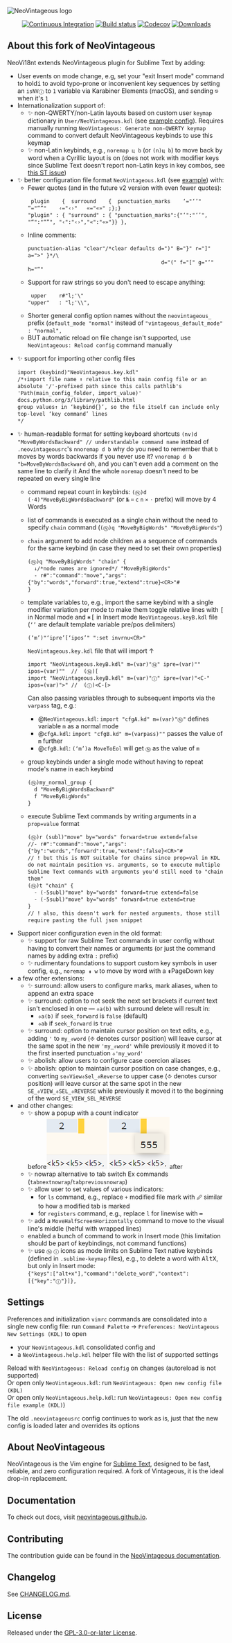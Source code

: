 ![NeoVintageous logo](res/neovintageous.png)

<p align="center">
    <a href="https://github.com/NeoVintageous/NeoVintageous/actions/workflows/ci.yml"><img alt="Continuous Integration" src="https://github.com/NeoVintageous/NeoVintageous/actions/workflows/ci.yml/badge.svg?branch=master"></a>
    <a href="https://ci.appveyor.com/project/gerardroche/neovintageous"><img alt="Build status" src="https://ci.appveyor.com/api/projects/status/g4pkv4ws1k2r1xna?svg=true"></a>
    <a href="https://codecov.io/gh/NeoVintageous/NeoVintageous"><img alt="Codecov" src="https://codecov.io/gh/NeoVintageous/NeoVintageous/branch/master/graph/badge.svg?token=PAaE5LdlOR"></a>
    <a href="https://packagecontrol.io/packages/NeoVintageous"><img alt="Downloads" src="https://img.shields.io/packagecontrol/dt/NeoVintageous.svg?style=flat-square"></a>
</p>

## About this fork of NeoVintageous

NeoVi18nt extends NeoVintageous plugin for Sublime Text by adding:
  - User events on mode change, e.g, set your "exit Insert mode" command to hold<kbd>i</kbd> to avoid typo-prone or inconvenient key sequences by setting an `isNVⓘ` to `1` variable via Karabiner Elements (macOS), and sending <kbd>⎋</kbd> when it's `1`
  - Internationalization support of:
    + :sparkles: non-QWERTY/non-Latin layouts based on custom user `keymap` dictionary in `User/NeoVintageous.kdl` (see [example config](./NeoVintageous.help.kdl)). Requires manually running `NeoVintageous: Generate non-QWERTY keymap` command to convert default NeoVintageous keybinds to use this keymap
    + :sparkles: non-Latin keybinds, e.g., `noremap ц b` (or `(n)ц b`) to move back by word when a Cyrillic layout is on (does not work with modifier keys since Sublime Text doesn't report non-Latin keys in key combos, see [this ST issue](https://github.com/sublimehq/sublime_text/issues/5980))
  - :sparkles: better configuration file format `NeoVintageous.kdl` (see [example](./NeoVintageous.help.kdl)) with:
    + Fewer quotes (and in the future v2 version with even fewer quotes):
      ```
       plugin    {  surround    {  punctuation_marks    ‘="‘’"    “="“”"    ‹="‹›"   «="«»" ;};}
      "plugin" : { "surround" : { "punctuation_marks":{"‘":"‘’", "“":"“”", "‹":"‹›","«":"«»"}} },
      ```
    + Inline comments:
      ```
      punctuation-alias "clear"/*clear defaults d=")" B="}" r="]" a=">" }*/\
                                                 d="(" f="[" g="‘" h="“"
      ```
    + Support for raw strings so you don't need to escape anything:
      ```
       upper 	r#"l;'\"
      "upper"	: "l;'\\",
      ```
    + Shorter general config option names without the `neovintageous_` prefix (`default_mode "normal"` instead of `"vintageous_default_mode" : "normal",`
    - BUT automatic reload on file change isn't supported, use `NeoVintageous: Reload config` command manually
  + :sparkles: support for importing other config files
    ```
    import (keybind)"NeoVintageous.key.kdl"
    /*↑import file name ↑ relative to this main config file or an absolute '/'-prefixed path since this calls pathlib's 'Path(main_config_folder, import_value)' docs.python.org/3/library/pathlib.html
    group values↑ in ‘keybind{}’, so the file itself can include only top-level ‘key command’ lines
    */
    ```
  + :sparkles: human-readable format for setting keyboard shortcuts
    `(nv)d "MoveByWordsBackward" // understandable command name`
    instead of `.neovintageousrc`'s
    `nnoremap d b` why do you need to remember that `b` moves by words backwards if you never use it?
    `vnoremap d b "b=MoveByWordsBackward` oh, and you can't even add a comment on the same line to clarify it
    And the whole `noremap` doesn't need to be repeated on every single line
    + command repeat count in keybinds: `(Ⓝ)d (⋅4)"MoveByBigWordsBackward"` (or `№` `⌗` `c` `n` `×` `⋅` prefix) will move by 4 Words
    + list of commands is executed as a single chain without the need to specify `chain` command (`(Ⓝ)q "MoveByBigWords" "MoveByBigWords"`)
    + `chain` argument to add node children as a sequence of commands for the same keybind (in case they need to set their own properties)
      ```kdl
      (Ⓝ)q "MoveByBigWords" "chain" {
        ↓/*node names are ignored*/ "MoveByBigWords"
        - r#":"command":"move","args":{"by":"words","forward":true,"extend":true}<CR>"#
      }
      ```
    + template variables to, e.g., import the same keybind with a single modifier variation per mode to make them toggle relative lines with <kbd>[</kbd> in Normal mode and <kbd>⎈</kbd><kbd>[</kbd> in Insert mode
      `NeoVintageous.keyB.kdl` file (`‘’` are default template variable pre/pos delimiters)
      ```kdl
      (‘m’)"‘ipre’[‘ipos’" ":set invrnu<CR>"
      ```
      `NeoVintageous.key.kdl` file that will import ↑
      ```kdl
      import "NeoVintageous.keyB.kdl" m=(var)"Ⓝ" ipre=(var)""    ipos=(var)""  //  (Ⓝ)[
      import "NeoVintageous.keyB.kdl" m=(var)"ⓘ" ipre=(var)"<C-" ipos=(var)">" //  (ⓘ)<C-[>
      ```
      Can also passing variables through to subsequent imports via the `varpass` tag, e.g.:
        - @`NeoVintageous.kdl`: `import "cfgA.kd" m=(var)"Ⓝ"` defines variable `m` as a normal mode
        - @`cfgA.kdl`: `import "cfgB.kd" m=(varpass)""` passes the value of `m` further
        - @`cfgB.kdl`: `(‘m’)a MoveToEol` will get `Ⓝ` as the value of `m`

    + group keybinds under a single mode without having to repeat mode's name in each keybind
      ```kdl
      (Ⓝ)my_normal_group {
        d "MoveByBigWordsBackward"
        f "MoveByBigWords"
      }
      ```
    + execute Sublime Text commands by writing arguments in a `prop=value` format
      ```kdl
      (Ⓝ)r (subl)"move" by="words" forward=true extend=false
      //- r#":"command":"move","args":{"by":"words","forward":true,"extend":false}<CR>"#
      // ! but this is NOT suitable for chains since prop=val in KDL do not maintain position vs. arguments, so to execute multiple Sublime Text commands with arguments you'd still need to "chain them"
      (Ⓝ)t "chain" {
        - (⋅5subl)"move" by="words" forward=true extend=false
        - (⋅5subl)"move" by="words" forward=true extend=true
      }
      // ! also, this doesn't work for nested arguments, those still require pasting the full json snippet
      ```
  - Support nicer configuration even in the old format:
    + :sparkles: support for raw Sublime Text commands in user config without having to convert their names or arguments (or just the command names by adding extra `:` prefix)
    + :sparkles: rudimentary foundations to support custom key symbols in user config, e.g., `noremap ⇟ w` to move by word with a <kbd>⇟</kbd>PageDown key
  - a few other extensions:
    + :sparkles: surround: allow users to configure marks, mark aliases, when to append an extra space
    + :sparkles: surround: option to not seek the next set brackets if current text isn't enclosed in one — `⎀a(b)` with surround  delete will result in:
      - `⎀a(b)` if `seek_forward` is `false` (default)
      - `⎀ab`   if `seek_forward` is `true`
    + :sparkles: surround: option to maintain cursor position on text edits, e.g., adding `'` to `my_⎀word` (⎀ denotes cursor position) will leave cursor at the same spot in the new `'my_⎀word'` while previously it moved it to the first inserted punctuation `⎀'my_word'`
    + :sparkles: abolish: allow users to configure case coercion aliases
    + :sparkles: abolish: option to maintain cursor position on case changes, e.g., converting `se⎀View⎀Sel_⎀Reverse` to upper case (⎀ denotes cursor position) will leave cursor at the same spot in the new `SE_⎀VIEW_⎀SEL_⎀REVERSE` while previously it moved it to the beginning of the word `SE_VIEW_SEL_REVERSE`
  - and other changes:
    + :sparkles: show a popup with a count indicator<br/>before![before](./doc/img/count_popup_before.png) ![after](./doc/img/count_popup_after.png)after
    + :sparkles: nowrap alternative to tab switch Ex commands (`tabnextnowrap`/`tabpreviousnowrap`)
    + :sparkles: allow user to set values of various indicators:
      + for `ls` command, e.g., replace `+` modified file mark with `🖉` similar to how a modified tab is marked
      + for `registers` command, e.g., replace `l` for linewise with `━`
    + :sparkles: add a `MoveHalfScreenHorizontally` command to move to the visual line's middle (helful with wrapped lines)
    + enabled a bunch of command to work in Insert mode (this limitation should be part of keybindings, not command functions)
    + :sparkles: use `Ⓝ` `ⓘ` icons as mode limits on Sublime Text native keybinds (defined in `.sublime-keymap` files), e.g., to delete a word with <kbd>Alt</kbd><kbd>X</kbd>, but only in Insert mode:<br/>
      `{"keys":["alt+x"],"command":"delete_word","context":[{"key":"ⓘ"}]},` 

## Settings

Preferences and initialization `vimrc` commands are consolidated into a single new config file: run `Command Palette` → `Preferences: NeoVintageous New Settings (KDL)` to open
  - your `NeoVintageous.kdl` consolidated config and
  - a `NeoVintageous.help.kdl` helper file with the list of supported settings

Reload with `NeoVintageous: Reload config` on changes (autoreload is not supported)<br/>
Or open only `NeoVintageous.kdl`: run `NeoVintageous: Open new config file (KDL)`<br/>
Or open only `NeoVintageous.help.kdl`: run `NeoVintageous: Open new config file example (KDL)`)

The old `.neovintageousrc` config continues to work as is, just that the new config is loaded later and overrides its options

## About NeoVintageous

NeoVintageous is the Vim engine for [Sublime Text](https://www.sublimetext.com/), designed to be fast, reliable, and zero configuration required. A fork of Vintageous, it is the ideal drop-in replacement.

## Documentation

To check out docs, visit [neovintageous.github.io](https://neovintageous.github.io).

## Contributing

The contribution guide can be found in the [NeoVintageous documentation](https://neovintageous.github.io/contributing).

## Changelog

See [CHANGELOG.md](CHANGELOG.md).

## License

Released under the [GPL-3.0-or-later License](LICENSE).

